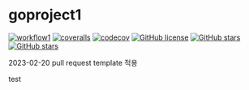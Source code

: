 # goproject1

[![workflow1](https://github.com/kuoss/goproject1/actions/workflows/workflow1.yml/badge.svg)](https://github.com/kuoss/goproject1/actions)
[![coveralls](https://coveralls.io/repos/github/kuoss/goproject1/badge.svg?branch=main)](https://coveralls.io/github/kuoss/goproject1?branch=main)
[![codecov](https://codecov.io/gh/kuoss/goproject1/branch/master/graph/badge.svg)](https://codecov.io/gh/kuoss/goproject1)
[![GitHub license](https://img.shields.io/github/license/kuoss/goproject1.svg)](https://github.com/kuoss/goproject1/blob/main/LICENSE)
[![GitHub stars](https://img.shields.io/github/stars/kuoss/goproject1.svg)](https://github.com/kuoss/goproject1/stargazers)
[![GitHub stars](https://img.shields.io/badge/contributions-welcome-orange.svg)](https://github.com/kuoss/goproject1/blob/main/CONTRIBUTING.md)


2023-02-20 pull request template 적용

test
